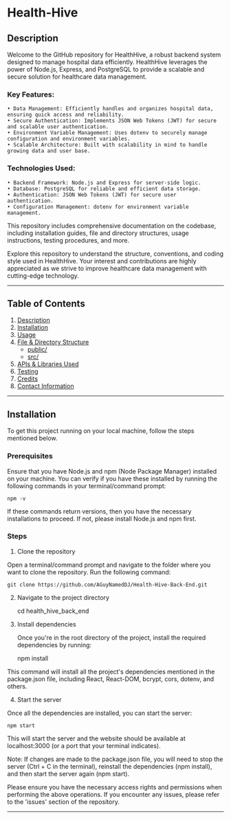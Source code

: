 # Health-Hive

## Description <a name="description"></a>

Welcome to the GitHub repository for HealthHive, a robust backend system designed to manage hospital data efficiently. HealthHive leverages the power of Node.js, Express, and PostgreSQL to provide a scalable and secure solution for healthcare data management.

### Key Features:

    • Data Management: Efficiently handles and organizes hospital data, ensuring quick access and reliability.
    • Secure Authentication: Implements JSON Web Tokens (JWT) for secure and scalable user authentication.
    • Environment Variable Management: Uses dotenv to securely manage configuration and environment variables.
    • Scalable Architecture: Built with scalability in mind to handle growing data and user base.

### Technologies Used:

    • Backend Framework: Node.js and Express for server-side logic.
    • Database: PostgreSQL for reliable and efficient data storage.
    • Authentication: JSON Web Tokens (JWT) for secure user authentication.
    • Configuration Management: dotenv for environment variable management.

This repository includes comprehensive documentation on the codebase, including installation guides, file and directory structures, usage instructions, testing procedures, and more.

Explore this repository to understand the structure, conventions, and coding style used in HealthHive. Your interest and contributions are highly appreciated as we strive to improve healthcare data management with cutting-edge technology.

---

## Table of Contents <a name="table-of-contents"></a>

1. [Description](#description)
2. [Installation](#installation)
3. [Usage](#usage)
4. [File & Directory Structure](#file-directory-structure)
   - [public/](#public)
   - [src/](#src)
5. [APIs & Libraries Used](#api)
6. [Testing](#testing)
7. [Credits](#credits)
8. [Contact Information](#contact-information)

---

## Installation <a name="installation"></a>

To get this project running on your local machine, follow the steps mentioned below.

### Prerequisites

Ensure that you have Node.js and npm (Node Package Manager) installed on your machine. You can verify if you have these installed by running the following commands in your terminal/command prompt:

    npm -v

If these commands return versions, then you have the necessary installations to proceed. If not, please install Node.js and npm first.

### Steps

1. Clone the repository

Open a terminal/command prompt and navigate to the folder where you want to clone the repository. Run the following command:

    git clone https://github.com/AGuyNamedDJ/Health-Hive-Back-End.git

2. Navigate to the project directory

   cd health_hive_back_end

3. Install dependencies

   Once you're in the root directory of the project, install the required dependencies by running:

   npm install

This command will install all the project's dependencies mentioned in the package.json file, including React, React-DOM, bcrypt, cors, dotenv, and others.

4. Start the server

Once all the dependencies are installed, you can start the server:

    npm start

This will start the server and the website should be available at localhost:3000 (or a port that your terminal indicates).

Note: If changes are made to the package.json file, you will need to stop the server (Ctrl + C in the terminal), reinstall the dependencies (npm install), and then start the server again (npm start).

Please ensure you have the necessary access rights and permissions when performing the above operations. If you encounter any issues, please refer to the 'issues' section of the repository.

---
